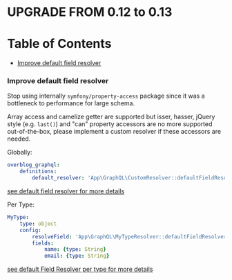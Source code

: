 UPGRADE FROM 0.12 to 0.13
=======================

# Table of Contents

- [Improve default field resolver](#improve-default-field-resolver)

### Improve default field resolver

Stop using internally `symfony/property-access` package
since it was a bottleneck to performance for large schema.

Array access and camelize getter are supported but isser, hasser,
jQuery style (e.g. `last()`) and "can" property accessors
are no more supported out-of-the-box,
please implement a custom resolver if these accessors are needed.

Globally:

```yaml
overblog_graphql:
    definitions:
        default_resolver: 'App\GraphQL\CustomResolver::defaultFieldResolver'
```

[see default field resolver for more details](https://webonyx.github.io/graphql-php/data-fetching/#default-field-resolver)

Per Type:

```yaml
MyType:
    type: object
    config:
        resolveField: 'App\GraphQL\MyTypeResolver::defaultFieldResolver'
        fields:
            name: {type: String}
            email: {type: String}
```

[see default Field Resolver per type for more details](https://webonyx.github.io/graphql-php/data-fetching/#default-field-resolver-per-type)
